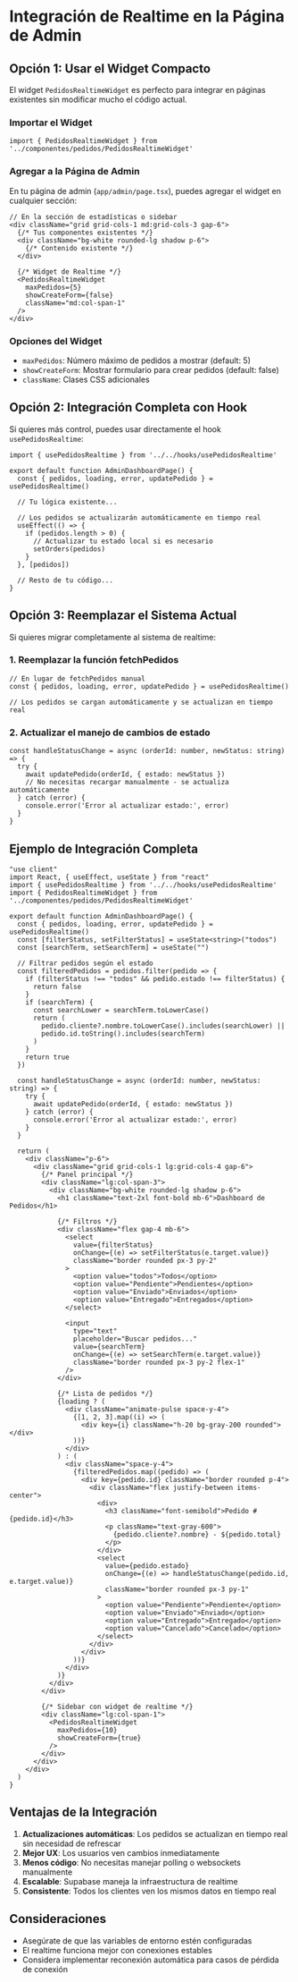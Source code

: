 # Integración de Realtime en la Página de Admin

## Opción 1: Usar el Widget Compacto

El widget `PedidosRealtimeWidget` es perfecto para integrar en páginas existentes sin modificar mucho el código actual.

### Importar el Widget

```tsx
import { PedidosRealtimeWidget } from '../componentes/pedidos/PedidosRealtimeWidget'
```

### Agregar a la Página de Admin

En tu página de admin (`app/admin/page.tsx`), puedes agregar el widget en cualquier sección:

```tsx
// En la sección de estadísticas o sidebar
<div className="grid grid-cols-1 md:grid-cols-3 gap-6">
  {/* Tus componentes existentes */}
  <div className="bg-white rounded-lg shadow p-6">
    {/* Contenido existente */}
  </div>
  
  {/* Widget de Realtime */}
  <PedidosRealtimeWidget 
    maxPedidos={5}
    showCreateForm={false}
    className="md:col-span-1"
  />
</div>
```

### Opciones del Widget

- `maxPedidos`: Número máximo de pedidos a mostrar (default: 5)
- `showCreateForm`: Mostrar formulario para crear pedidos (default: false)
- `className`: Clases CSS adicionales

## Opción 2: Integración Completa con Hook

Si quieres más control, puedes usar directamente el hook `usePedidosRealtime`:

```tsx
import { usePedidosRealtime } from '../../hooks/usePedidosRealtime'

export default function AdminDashboardPage() {
  const { pedidos, loading, error, updatePedido } = usePedidosRealtime()
  
  // Tu lógica existente...
  
  // Los pedidos se actualizarán automáticamente en tiempo real
  useEffect(() => {
    if (pedidos.length > 0) {
      // Actualizar tu estado local si es necesario
      setOrders(pedidos)
    }
  }, [pedidos])
  
  // Resto de tu código...
}
```

## Opción 3: Reemplazar el Sistema Actual

Si quieres migrar completamente al sistema de realtime:

### 1. Reemplazar la función fetchPedidos

```tsx
// En lugar de fetchPedidos manual
const { pedidos, loading, error, updatePedido } = usePedidosRealtime()

// Los pedidos se cargan automáticamente y se actualizan en tiempo real
```

### 2. Actualizar el manejo de cambios de estado

```tsx
const handleStatusChange = async (orderId: number, newStatus: string) => {
  try {
    await updatePedido(orderId, { estado: newStatus })
    // No necesitas recargar manualmente - se actualiza automáticamente
  } catch (error) {
    console.error('Error al actualizar estado:', error)
  }
}
```

## Ejemplo de Integración Completa

```tsx
"use client"
import React, { useEffect, useState } from "react"
import { usePedidosRealtime } from '../../hooks/usePedidosRealtime'
import { PedidosRealtimeWidget } from '../componentes/pedidos/PedidosRealtimeWidget'

export default function AdminDashboardPage() {
  const { pedidos, loading, error, updatePedido } = usePedidosRealtime()
  const [filterStatus, setFilterStatus] = useState<string>("todos")
  const [searchTerm, setSearchTerm] = useState("")

  // Filtrar pedidos según el estado
  const filteredPedidos = pedidos.filter(pedido => {
    if (filterStatus !== "todos" && pedido.estado !== filterStatus) {
      return false
    }
    if (searchTerm) {
      const searchLower = searchTerm.toLowerCase()
      return (
        pedido.cliente?.nombre.toLowerCase().includes(searchLower) ||
        pedido.id.toString().includes(searchTerm)
      )
    }
    return true
  })

  const handleStatusChange = async (orderId: number, newStatus: string) => {
    try {
      await updatePedido(orderId, { estado: newStatus })
    } catch (error) {
      console.error('Error al actualizar estado:', error)
    }
  }

  return (
    <div className="p-6">
      <div className="grid grid-cols-1 lg:grid-cols-4 gap-6">
        {/* Panel principal */}
        <div className="lg:col-span-3">
          <div className="bg-white rounded-lg shadow p-6">
            <h1 className="text-2xl font-bold mb-6">Dashboard de Pedidos</h1>
            
            {/* Filtros */}
            <div className="flex gap-4 mb-6">
              <select
                value={filterStatus}
                onChange={(e) => setFilterStatus(e.target.value)}
                className="border rounded px-3 py-2"
              >
                <option value="todos">Todos</option>
                <option value="Pendiente">Pendientes</option>
                <option value="Enviado">Enviados</option>
                <option value="Entregado">Entregados</option>
              </select>
              
              <input
                type="text"
                placeholder="Buscar pedidos..."
                value={searchTerm}
                onChange={(e) => setSearchTerm(e.target.value)}
                className="border rounded px-3 py-2 flex-1"
              />
            </div>

            {/* Lista de pedidos */}
            {loading ? (
              <div className="animate-pulse space-y-4">
                {[1, 2, 3].map((i) => (
                  <div key={i} className="h-20 bg-gray-200 rounded"></div>
                ))}
              </div>
            ) : (
              <div className="space-y-4">
                {filteredPedidos.map((pedido) => (
                  <div key={pedido.id} className="border rounded p-4">
                    <div className="flex justify-between items-center">
                      <div>
                        <h3 className="font-semibold">Pedido #{pedido.id}</h3>
                        <p className="text-gray-600">
                          {pedido.cliente?.nombre} - ${pedido.total}
                        </p>
                      </div>
                      <select
                        value={pedido.estado}
                        onChange={(e) => handleStatusChange(pedido.id, e.target.value)}
                        className="border rounded px-3 py-1"
                      >
                        <option value="Pendiente">Pendiente</option>
                        <option value="Enviado">Enviado</option>
                        <option value="Entregado">Entregado</option>
                        <option value="Cancelado">Cancelado</option>
                      </select>
                    </div>
                  </div>
                ))}
              </div>
            )}
          </div>
        </div>

        {/* Sidebar con widget de realtime */}
        <div className="lg:col-span-1">
          <PedidosRealtimeWidget 
            maxPedidos={10}
            showCreateForm={true}
          />
        </div>
      </div>
    </div>
  )
}
```

## Ventajas de la Integración

1. **Actualizaciones automáticas**: Los pedidos se actualizan en tiempo real sin necesidad de refrescar
2. **Mejor UX**: Los usuarios ven cambios inmediatamente
3. **Menos código**: No necesitas manejar polling o websockets manualmente
4. **Escalable**: Supabase maneja la infraestructura de realtime
5. **Consistente**: Todos los clientes ven los mismos datos en tiempo real

## Consideraciones

- Asegúrate de que las variables de entorno estén configuradas
- El realtime funciona mejor con conexiones estables
- Considera implementar reconexión automática para casos de pérdida de conexión 